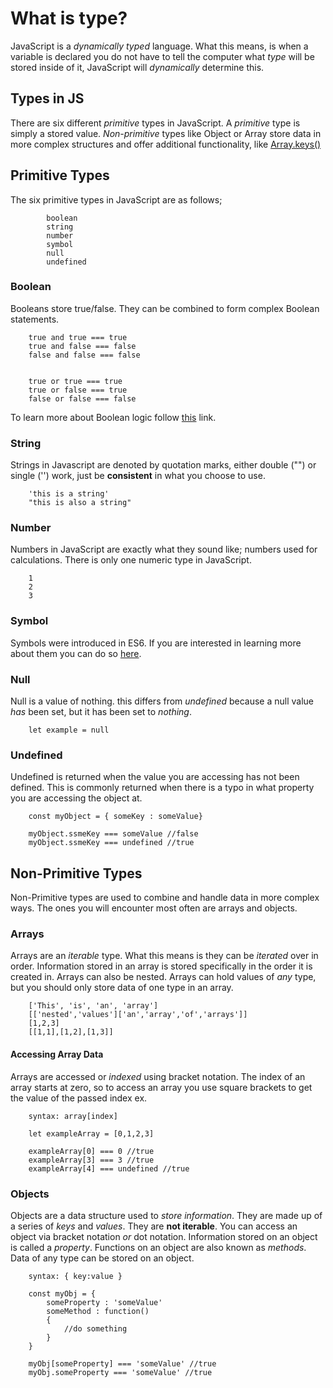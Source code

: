 # What is type?

JavaScript is a _dynamically typed_ language. What this means, is when a variable is declared you do not have to tell the computer what _type_ will be stored inside of it, JavaScript will _dynamically_ determine this.

## Types in JS
There are six different _primitive_ types in JavaScript. A _primitive_ type is simply a stored value. _Non-primitive_ types like Object or Array store data in more complex structures and offer additional functionality, like [Array.keys()](https://developer.mozilla.org/en-US/docs/Web/JavaScript/Reference/Global_Objects/Array/keys)

## Primitive Types
The six primitive types in JavaScript are as follows;
```
        boolean
        string
        number
        symbol
        null
        undefined
```
### Boolean
Booleans store true/false. They can be combined to form complex Boolean statements.
```
    true and true === true
    true and false === false
    false and false === false

    
    true or true === true
    true or false === true
    false or false === false
```
To learn more about Boolean logic follow [this](https://www.geeksforgeeks.org/javascript-boolean/) link.

### String
Strings in Javascript are denoted by quotation marks, either double ("") or single ('') work, just be **consistent** in what you choose to use.
```    
    'this is a string'
    "this is also a string"
```

### Number
Numbers in JavaScript are exactly what they sound like; numbers used for calculations. There is only one numeric type in JavaScript.
```
    1
    2
    3
```
### Symbol
Symbols were introduced in ES6. If you are interested in learning more about them you can do so [here](https://developer.mozilla.org/en-US/docs/Web/JavaScript/Reference/Global_Objects/Symbol).

### Null
Null is a value of nothing. this differs from _undefined_ because a null value _has_ been set, but it has been set to _nothing_.
```
    let example = null
```
### Undefined
Undefined is returned when the value you are accessing has not been defined. This is commonly returned when there is a typo in what property you are accessing the object at.
```
    const myObject = { someKey : someValue}

    myObject.ssmeKey === someValue //false
    myObject.ssmeKey === undefined //true
```
## Non-Primitive Types
Non-Primitive types are used to combine and handle data in more complex ways. The ones you will encounter most often are arrays and objects.

### Arrays
Arrays are an _iterable_ type. What this means is they can be _iterated_ over in order. Information stored in an array is stored specifically in the order it is created in. Arrays can also be nested. Arrays can hold values of _any_ type, but you should only store data of one type in an array.
```
    ['This', 'is', 'an', 'array']
    [['nested','values']['an','array','of','arrays']]
    [1,2,3]
    [[1,1],[1,2],[1,3]]
```
#### Accessing Array Data
Arrays are accessed or _indexed_ using bracket notation. The index of an array starts at zero, so to access an array you use square brackets to get the value of the passed index ex. 
```    
    syntax: array[index]

    let exampleArray = [0,1,2,3]

    exampleArray[0] === 0 //true
    exampleArray[3] === 3 //true
    exampleArray[4] === undefined //true
```
### Objects
Objects are a data structure used to _store information_. They are made up of a series of _keys_ and _values_. They are __not iterable__. You can access an object via bracket notation _or_ dot notation. Information stored on an object is called a _property_. Functions on an object are also known as _methods_. Data of any type can be stored on an object.
```
    syntax: { key:value }

    const myObj = {
        someProperty : 'someValue'
        someMethod : function()
        { 
            //do something 
        }
    }

    myObj[someProperty] === 'someValue' //true
    myObj.someProperty === 'someValue' //true
```
